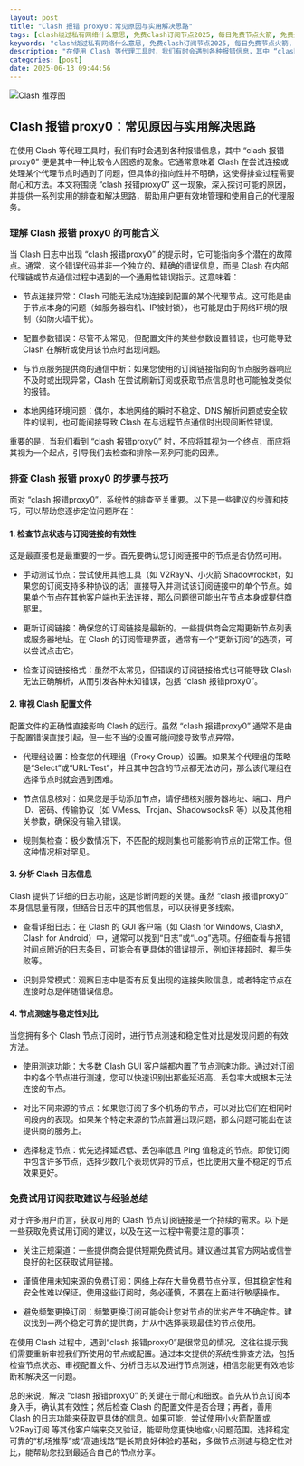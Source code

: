 ```yaml
---
layout: post
title: "Clash 报错 proxy0：常见原因与实用解决思路"
tags: [clash绕过私有网络什么意思, 免费clash订阅节点2025, 每日免费节点火箭, 免费外网节点印度, SSR客户端下载]
keywords: "clash绕过私有网络什么意思, 免费clash订阅节点2025, 每日免费节点火箭, 免费外网节点印度, SSR客户端下载"
description: "在使用 Clash 等代理工具时，我们有时会遇到各种报错信息，其中 “clash 报错 proxy0” 便是其中一种比较令人困惑的现象。它通常意味着 Clash 在尝试连接或处理某个代理节点时遇到了问题，但具体的指向性并不明确，这使得排查过程需要耐心和方法。本文将围绕 “clash 报错proxy0” 这一现象，深入探讨可能的原因，并提供一系列实用的排查和解决思路，帮助用户更有效地管理和使用自己的代理服务。"
categories: [post]
date: 2025-06-13 09:44:56
---
```




![Clash 推荐图](https://clashjd.github.io/assets/img/节点订阅推荐.png)

## Clash 报错 proxy0：常见原因与实用解决思路

在使用 Clash 等代理工具时，我们有时会遇到各种报错信息，其中 “clash 报错 proxy0” 便是其中一种比较令人困惑的现象。它通常意味着 Clash 在尝试连接或处理某个代理节点时遇到了问题，但具体的指向性并不明确，这使得排查过程需要耐心和方法。本文将围绕 “clash 报错proxy0” 这一现象，深入探讨可能的原因，并提供一系列实用的排查和解决思路，帮助用户更有效地管理和使用自己的代理服务。

### 理解 Clash 报错 proxy0 的可能含义

当 Clash 日志中出现 “clash 报错proxy0” 的提示时，它可能指向多个潜在的故障点。通常，这个错误代码并非一个独立的、精确的错误信息，而是 Clash 在内部代理链或节点通信过程中遇到的一个通用性错误指示。这意味着：

- 节点连接异常：Clash 可能无法成功连接到配置的某个代理节点。这可能是由于节点本身的问题（如服务器宕机、IP被封锁），也可能是由于网络环境的限制（如防火墙干扰）。

- 配置参数错误：尽管不太常见，但配置文件的某些参数设置错误，也可能导致 Clash 在解析或使用该节点时出现问题。

- 与节点服务提供商的通信中断：如果您使用的订阅链接指向的节点服务器响应不及时或出现异常，Clash 在尝试刷新订阅或获取节点信息时也可能触发类似的报错。

- 本地网络环境问题：偶尔，本地网络的瞬时不稳定、DNS 解析问题或安全软件的误判，也可能间接导致 Clash 在与远程节点通信时出现间断性错误。

重要的是，当我们看到 “clash 报错proxy0” 时，不应将其视为一个终点，而应将其视为一个起点，引导我们去检查和排除一系列可能的因素。

### 排查 Clash 报错 proxy0 的步骤与技巧

面对 “clash 报错proxy0”，系统性的排查至关重要。以下是一些建议的步骤和技巧，可以帮助您逐步定位问题所在：

#### 1. 检查节点状态与订阅链接的有效性

这是最直接也是最重要的一步。首先要确认您订阅链接中的节点是否仍然可用。

- 手动测试节点：尝试使用其他工具（如 V2RayN、小火箭 Shadowrocket，如果您的订阅支持多种协议的话）直接导入并测试该订阅链接中的单个节点。如果单个节点在其他客户端也无法连接，那么问题很可能出在节点本身或提供商那里。

- 更新订阅链接：确保您的订阅链接是最新的。一些提供商会定期更新节点列表或服务器地址。在 Clash 的订阅管理界面，通常有一个“更新订阅”的选项，可以尝试点击它。

- 检查订阅链接格式：虽然不太常见，但错误的订阅链接格式也可能导致 Clash 无法正确解析，从而引发各种未知错误，包括 “clash 报错proxy0”。

#### 2. 审视 Clash 配置文件

配置文件的正确性直接影响 Clash 的运行。虽然 “clash 报错proxy0” 通常不是由于配置错误直接引起，但一些不当的设置可能间接导致节点异常。

- 代理组设置：检查您的代理组（Proxy Group）设置。如果某个代理组的策略是“Select”或“URL-Test”，并且其中包含的节点都无法访问，那么该代理组在选择节点时就会遇到困难。

- 节点信息核对：如果您是手动添加节点，请仔细核对服务器地址、端口、用户 ID、密码、传输协议（如 VMess、Trojan、ShadowsocksR 等）以及其他相关参数，确保没有输入错误。

- 规则集检查：极少数情况下，不匹配的规则集也可能影响节点的正常工作。但这种情况相对罕见。

#### 3. 分析 Clash 日志信息

Clash 提供了详细的日志功能，这是诊断问题的关键。虽然 “clash 报错proxy0” 本身信息量有限，但结合日志中的其他信息，可以获得更多线索。

- 查看详细日志：在 Clash 的 GUI 客户端（如 Clash for Windows, ClashX, Clash for Android）中，通常可以找到“日志”或“Log”选项。仔细查看与报错时间点附近的日志条目，可能会有更具体的错误提示，例如连接超时、握手失败等。

- 识别异常模式：观察日志中是否有反复出现的连接失败信息，或者特定节点在连接时总是伴随错误信息。

#### 4. 节点测速与稳定性对比

当您拥有多个 Clash 节点订阅时，进行节点测速和稳定性对比是发现问题的有效方法。

- 使用测速功能：大多数 Clash GUI 客户端都内置了节点测速功能。通过对订阅中的各个节点进行测速，您可以快速识别出那些延迟高、丢包率大或根本无法连接的节点。

- 对比不同来源的节点：如果您订阅了多个机场的节点，可以对比它们在相同时间段内的表现。如果某个特定来源的节点普遍出现问题，那么问题可能出在该提供商的服务上。

- 选择稳定节点：优先选择延迟低、丢包率低且 Ping 值稳定的节点。即使订阅中包含许多节点，选择少数几个表现优异的节点，也比使用大量不稳定的节点效果更好。

### 免费试用订阅获取建议与经验总结

对于许多用户而言，获取可用的 Clash 节点订阅链接是一个持续的需求。以下是一些获取免费试用订阅的建议，以及在这一过程中需要注意的事项：

- 关注正规渠道：一些提供商会提供短期免费试用。建议通过其官方网站或信誉良好的社区获取试用链接。

- 谨慎使用未知来源的免费订阅：网络上存在大量免费节点分享，但其稳定性和安全性难以保证。使用这些订阅时，务必谨慎，不要在上面进行敏感操作。

- 避免频繁更换订阅：频繁更换订阅可能会让您对节点的优劣产生不确定性。建议找到一两个稳定可靠的提供商，并从中选择表现最佳的节点使用。

在使用 Clash 过程中，遇到“clash 报错proxy0”是很常见的情况，这往往提示我们需要重新审视我们所使用的节点或配置。通过本文提供的系统性排查方法，包括检查节点状态、审视配置文件、分析日志以及进行节点测速，相信您能更有效地诊断和解决这一问题。

总的来说，解决 “clash 报错proxy0” 的关键在于耐心和细致。首先从节点订阅本身入手，确认其有效性；然后检查 Clash 的配置文件是否合理；再者，善用 Clash 的日志功能来获取更具体的信息。如果可能，尝试使用小火箭配置或 V2Ray订阅 等其他客户端来交叉验证，能帮助您更快地缩小问题范围。选择稳定可靠的“机场推荐”或“高速线路”是长期良好体验的基础，多做节点测速与稳定性对比，能帮助您找到最适合自己的节点分享。
